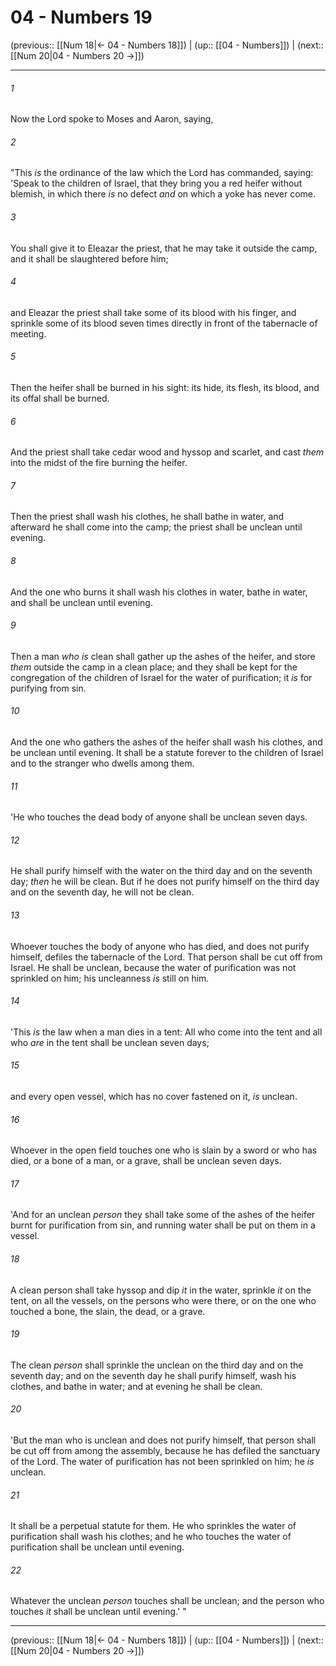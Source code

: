 # 04 - Numbers 19

(previous:: [[Num 18|← 04 - Numbers 18]]) | (up:: [[04 - Numbers]]) | (next:: [[Num 20|04 - Numbers 20 →]])

***


###### 1 
Now the Lord spoke to Moses and Aaron, saying, 

###### 2 
"This _is_ the ordinance of the law which the Lord has commanded, saying: 'Speak to the children of Israel, that they bring you a red heifer without blemish, in which there _is_ no defect _and_ on which a yoke has never come. 

###### 3 
You shall give it to Eleazar the priest, that he may take it outside the camp, and it shall be slaughtered before him; 

###### 4 
and Eleazar the priest shall take some of its blood with his finger, and sprinkle some of its blood seven times directly in front of the tabernacle of meeting. 

###### 5 
Then the heifer shall be burned in his sight: its hide, its flesh, its blood, and its offal shall be burned. 

###### 6 
And the priest shall take cedar wood and hyssop and scarlet, and cast _them_ into the midst of the fire burning the heifer. 

###### 7 
Then the priest shall wash his clothes, he shall bathe in water, and afterward he shall come into the camp; the priest shall be unclean until evening. 

###### 8 
And the one who burns it shall wash his clothes in water, bathe in water, and shall be unclean until evening. 

###### 9 
Then a man _who is_ clean shall gather up the ashes of the heifer, and store _them_ outside the camp in a clean place; and they shall be kept for the congregation of the children of Israel for the water of purification; it _is_ for purifying from sin. 

###### 10 
And the one who gathers the ashes of the heifer shall wash his clothes, and be unclean until evening. It shall be a statute forever to the children of Israel and to the stranger who dwells among them. 

###### 11 
'He who touches the dead body of anyone shall be unclean seven days. 

###### 12 
He shall purify himself with the water on the third day and on the seventh day; _then_ he will be clean. But if he does not purify himself on the third day and on the seventh day, he will not be clean. 

###### 13 
Whoever touches the body of anyone who has died, and does not purify himself, defiles the tabernacle of the Lord. That person shall be cut off from Israel. He shall be unclean, because the water of purification was not sprinkled on him; his uncleanness _is_ still on him. 

###### 14 
'This _is_ the law when a man dies in a tent: All who come into the tent and all who _are_ in the tent shall be unclean seven days; 

###### 15 
and every open vessel, which has no cover fastened on it, _is_ unclean. 

###### 16 
Whoever in the open field touches one who is slain by a sword or who has died, or a bone of a man, or a grave, shall be unclean seven days. 

###### 17 
'And for an unclean _person_ they shall take some of the ashes of the heifer burnt for purification from sin, and running water shall be put on them in a vessel. 

###### 18 
A clean person shall take hyssop and dip _it_ in the water, sprinkle _it_ on the tent, on all the vessels, on the persons who were there, or on the one who touched a bone, the slain, the dead, or a grave. 

###### 19 
The clean _person_ shall sprinkle the unclean on the third day and on the seventh day; and on the seventh day he shall purify himself, wash his clothes, and bathe in water; and at evening he shall be clean. 

###### 20 
'But the man who is unclean and does not purify himself, that person shall be cut off from among the assembly, because he has defiled the sanctuary of the Lord. The water of purification has not been sprinkled on him; he _is_ unclean. 

###### 21 
It shall be a perpetual statute for them. He who sprinkles the water of purification shall wash his clothes; and he who touches the water of purification shall be unclean until evening. 

###### 22 
Whatever the unclean _person_ touches shall be unclean; and the person who touches _it_ shall be unclean until evening.' "

***

(previous:: [[Num 18|← 04 - Numbers 18]]) | (up:: [[04 - Numbers]]) | (next:: [[Num 20|04 - Numbers 20 →]])
